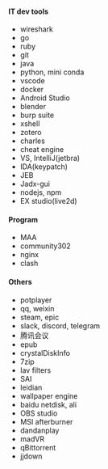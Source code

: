 #### IT dev tools
- wireshark
- go
- ruby
- git
- java
- python, mini conda
- vscode
- docker
- Android Studio
- blender
- burp suite
- xshell
- zotero
- charles
- cheat engine
- VS, IntelliJ(jetbra)
- IDA(keypatch)
- JEB
- Jadx-gui
- nodejs, npm
- EX studio(live2d)

#### Program
<!-- D:\Program -->
- MAA
- community302
- nginx
- clash

#### Others
- potplayer
- qq, weixin
- steam, epic
- slack, discord, telegram
- 腾讯会议
- epub
- crystalDiskInfo
- 7zip
- lav filters
- SAI
- leidian
- wallpaper engine
- baidu netdisk, ali
- OBS studio
- MSI afterburner
- dandanplay
- madVR
- qBittorrent
- jjdown

